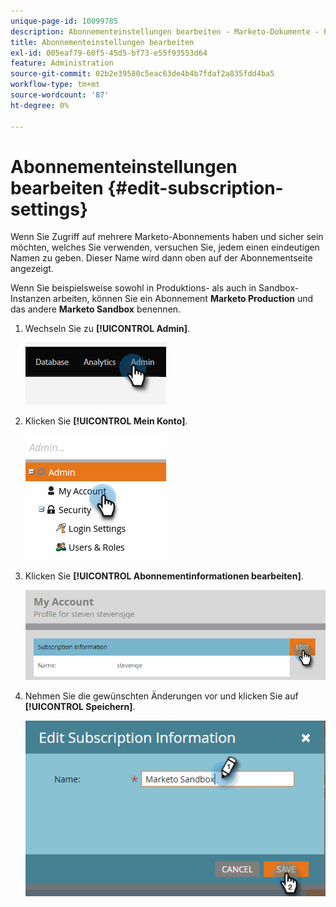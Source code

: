 ```yaml
---
unique-page-id: 10099785
description: Abonnementeinstellungen bearbeiten - Marketo-Dokumente - Produktdokumentation
title: Abonnementeinstellungen bearbeiten
exl-id: 005eaf79-60f5-45d5-bf73-e55f93553d64
feature: Administration
source-git-commit: 02b2e39580c5eac63de4b4b7fdaf2a835fdd4ba5
workflow-type: tm+mt
source-wordcount: '87'
ht-degree: 0%

---
```


# Abonnementeinstellungen bearbeiten {#edit-subscription-settings}

Wenn Sie Zugriff auf mehrere Marketo-Abonnements haben und sicher sein möchten, welches Sie verwenden, versuchen Sie, jedem einen eindeutigen Namen zu geben. Dieser Name wird dann oben auf der Abonnementseite angezeigt.

Wenn Sie beispielsweise sowohl in Produktions- als auch in Sandbox-Instanzen arbeiten, können Sie ein Abonnement **Marketo Production** und das andere **Marketo Sandbox** benennen.

1. Wechseln Sie zu **[!UICONTROL Admin]**.

   ![](assets/edit-subscription-settings-1.png)

1. Klicken Sie **[!UICONTROL Mein Konto]**.

   ![](assets/edit-subscription-settings-2.png)

1. Klicken Sie **[!UICONTROL Abonnementinformationen bearbeiten]**.

   ![](assets/edit-subscription-settings-3.png)

1. Nehmen Sie die gewünschten Änderungen vor und klicken Sie auf **[!UICONTROL Speichern]**.

   ![](assets/edit-subscription-settings-4.png)
